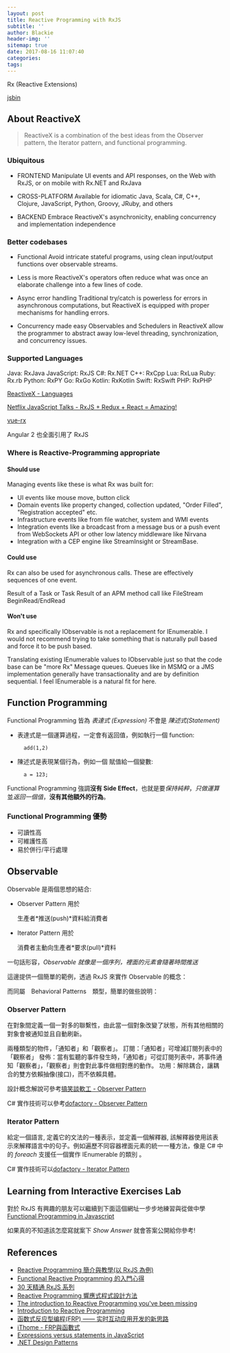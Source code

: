 ```yaml
---
layout: post
title: Reactive Programming with RxJS
subtitle: ''
author: Blackie
header-img: ''
sitemap: true
date: 2017-08-16 11:07:40
categories:
tags:
---
```


<!-- More -->

Rx (Reactive Extensions)

[jsbin](https://jsbin.com/bumokeb/edit?html,js,console)

## About ReactiveX ##

>ReactiveX is a combination of the best ideas from the Observer pattern, the Iterator pattern, and functional programming.

### Ubiquitous ###

- FRONTEND
    Manipulate UI events and API responses, on the Web with RxJS, or on mobile with Rx.NET and RxJava

- CROSS-PLATFORM
    Available for idiomatic Java, Scala, C#, C++, Clojure, JavaScript, Python, Groovy, JRuby, and others

- BACKEND
    Embrace ReactiveX's asynchronicity, enabling concurrency and implementation independence

### Better codebases ###

- Functional
    Avoid intricate stateful programs, using clean input/output functions over observable streams.

- Less is more
    ReactiveX's operators often reduce what was once an elaborate challenge into a few lines of code.

- Async error handling
    Traditional try/catch is powerless for errors in asynchronous computations, but ReactiveX is equipped with proper mechanisms for handling errors.

- Concurrency made easy
    Observables and Schedulers in ReactiveX allow the programmer to abstract away low-level threading, synchronization, and concurrency issues.

### Supported Languages ###

Java: RxJava
JavaScript: RxJS
C#: Rx.NET
C++: RxCpp
Lua: RxLua
Ruby: Rx.rb
Python: RxPY
Go: RxGo
Kotlin: RxKotlin
Swift: RxSwift
PHP: RxPHP

[ReactiveX - Languages](http://reactivex.io/languages.html)

[Netflix JavaScript Talks - RxJS + Redux + React = Amazing!](https://www.youtube.com/watch?v=AslncyG8whg)

[vue-rx](https://github.com/vuejs/vue-rx)

Angular 2 也全面引用了 RxJS

### Where is Reactive-Programming appropriate ###

[](http://www.introtorx.com/Content/v1.0.10621.0/01_WhyRx.html#WhyRx)

#### Should use ####
Managing events like these is what Rx was built for:

- UI events like mouse move, button click
- Domain events like property changed, collection updated, "Order Filled", "Registration accepted" etc.
- Infrastructure events like from file watcher, system and WMI events
- Integration events like a broadcast from a message bus or a push event from WebSockets API or other low latency middleware like Nirvana
- Integration with a CEP engine like StreamInsight or StreamBase.

#### Could use ####

Rx can also be used for asynchronous calls. These are effectively sequences of one event.

Result of a Task or Task<T>
Result of an APM method call like FileStream BeginRead/EndRead

#### Won't use ####

Rx and specifically IObservable<T> is not a replacement for IEnumerable<T>. I would not recommend trying to take something that is naturally pull based and force it to be push based.

Translating existing IEnumerable<T> values to IObservable<T> just so that the code base can be "more Rx"
Message queues. Queues like in MSMQ or a JMS implementation generally have transactionality and are by definition sequential. I feel IEnumerable<T> is a natural fit for here.

## Function Programming ##

Functional Programming 皆為 *表達式 (Expression)* 不會是 *陳述式(Statement)*

- 表達式是一個運算過程，一定會有返回值，例如執行一個 function:

        add(1,2)

- 陳述式是表現某個行為，例如一個 賦值給一個變數:

        a = 123;

Functional Programming 強調**沒有 Side Effect**，也就是要*保持純粹*，*只做運算*並*返回一個值*，**沒有其他額外的行為**。

### Functional Programming 優勢 ###

- 可讀性高
- 可維護性高
- 易於併行/平行處理

## Observable ##

Observable 是兩個思想的結合:

- Observer Pattern 用於

    生產者*推送(push)*資料給消費者

- Iterator Pattern 用於

    消費者主動向生產者*要求(pull)*資料

一句話形容，*Observable 就像是一個序列，裡面的元素會隨著時間推送*

這邊提供一個簡單的範例，透過 RxJS 來實作 Observable 的概念：

而同屬　Behavioral Patterns　類型，簡單的做些說明：

### Observer Pattern ###

在對象間定義一個一對多的聯繫性，由此當一個對象改變了狀態，所有其他相關的對象會被通知並且自動刷新。

兩種類型的物件，「通知者」和「觀察者」。
訂閱：「通知者」可增減訂閱列表中的「觀察者」
發佈：當有監聽的事件發生時，「通知者」可從訂閱列表中，將事件通知「觀察者」，「觀察者」則會對此事件做相對應的動作。
功用：解除耦合，讓耦合的雙方依賴抽像(接口)，而不依賴具體。

設計概念解說可參考[搞笑談軟工 - Observer Pattern](http://teddy-chen-tw.blogspot.tw/2013/08/observer-pattern.html)

C# 實作技術可以參考[dofactory - Observer Pattern](http://www.dofactory.com/net/observer-design-pattern)

### Iterator Pattern ###

給定一個語言, 定義它的文法的一種表示，並定義一個解釋器, 該解釋器使用該表示來解釋語言中的句子。例如遍歷不同容器裡面元素的統一一種方法，像是 C# 中的 *foreach* 支援任一個實作 IEnumerable 的類別 。

C# 實作技術可以[dofactory - Iterator Pattern](http://www.dofactory.com/net/iterator-design-pattern)

## Learning from Interactive Exercises Lab ##

對於 RxJS 有興趣的朋友可以繼續到下面這個網址一步步地練習與從做中學
[Functional Programming in Javascript](http://reactivex.io/learnrx/)

如果真的不知道該怎麼寫就案下 *Show Answer* 就會答案公開給你參考! 

## References ##
- [Reactive Programming 簡介與教學(以 RxJS 為例)](http://blog.techbridge.cc/2016/05/28/reactive-programming-intro-by-rxjs/)
- [Functional Reactive Programming 的入門心得](https://medium.com/@rayshih771012/functional-reactive-programming-70be6bd8726b)
- [30 天精通 RxJS 系列](http://ithelp.ithome.com.tw/users/20103367/ironman/1199)
- [Reactive Programming 響應式程式設計方法](http://blog.maxkit.com.tw/2015/08/reactive-programming.html)
- [The introduction to Reactive Programming you've been missing](https://gist.github.com/staltz/868e7e9bc2a7b8c1f754)
- [Introduction to Reactive Programming](https://egghead.io/courses/introduction-to-reactive-programming)
- [函数式反应型编程(FRP) —— 实时互动应用开发的新思路](http://www.infoq.com/cn/articles/functional-reactive-programming)
- [iThome - FRP與函數式](http://www.ithome.com.tw/voice/91328)
- [Expressions versus statements in JavaScript](http://2ality.com/2012/09/expressions-vs-statements.html)
- [.NET Design Patterns](http://www.dofactory.com/net/design-patterns)